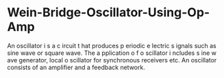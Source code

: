 # Wein-Bridge-Oscillator-Using-Op-Amp
An oscillator i s a c ircuit t hat produces p eriodic e lectric s ignals such as sine wave or square wave. The a pplication o f o scillator i ncludes s ine w ave generator, local o scillator for synchronous receivers etc. An oscillator consists of an amplifier and a feedback network. 
